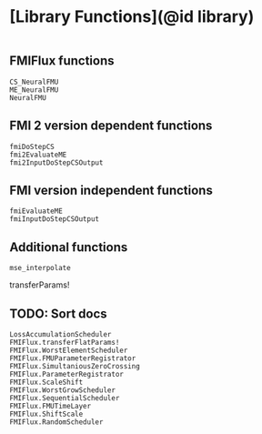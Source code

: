 # [Library Functions](@id library)

```@index
```

## FMIFlux functions

```@docs
CS_NeuralFMU
ME_NeuralFMU
NeuralFMU
```

## FMI 2 version dependent functions

```@docs
fmiDoStepCS
fmi2EvaluateME
fmi2InputDoStepCSOutput
```

## FMI version independent functions

```@docs
fmiEvaluateME
fmiInputDoStepCSOutput
```

## Additional functions

```@docs
mse_interpolate
```
transferParams!

## TODO: Sort docs

```@docs
LossAccumulationScheduler
FMIFlux.transferFlatParams!
FMIFlux.WorstElementScheduler
FMIFlux.FMUParameterRegistrator
FMIFlux.SimultaniousZeroCrossing
FMIFlux.ParameterRegistrator
FMIFlux.ScaleShift
FMIFlux.WorstGrowScheduler
FMIFlux.SequentialScheduler
FMIFlux.FMUTimeLayer
FMIFlux.ShiftScale
FMIFlux.RandomScheduler
```